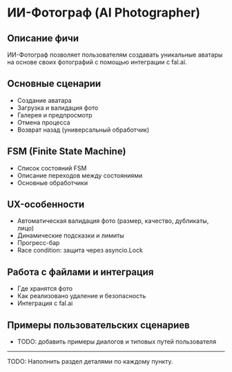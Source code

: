 # ИИ-Фотограф (AI Photographer)

## Описание фичи

ИИ-Фотограф позволяет пользователям создавать уникальные аватары на основе своих фотографий с помощью интеграции с fal.ai.

## Основные сценарии
- Создание аватара
- Загрузка и валидация фото
- Галерея и предпросмотр
- Отмена процесса
- Возврат назад (универсальный обработчик)

## FSM (Finite State Machine)
- Список состояний FSM
- Описание переходов между состояниями
- Основные обработчики

## UX-особенности
- Автоматическая валидация фото (размер, качество, дубликаты, лицо)
- Динамические подсказки и лимиты
- Прогресс-бар
- Race condition: защита через asyncio.Lock

## Работа с файлами и интеграция
- Где хранятся фото
- Как реализовано удаление и безопасность
- Интеграция с fal.ai

## Примеры пользовательских сценариев
- TODO: добавить примеры диалогов и типовых путей пользователя

---

TODO: Наполнить раздел деталями по каждому пункту.
